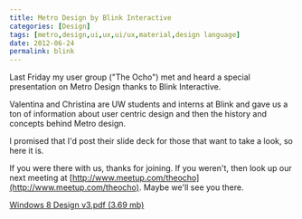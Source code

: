 ```yaml
---
title: Metro Design by Blink Interactive
categories: [Design]
tags: [metro,design,ui,ux,ui/ux,material,design language]
date: 2012-06-24
permalink: blink
---
```


Last Friday my user group ("The Ocho") met and heard a special presentation on Metro Design thanks to Blink Interactive.

Valentina and Christina are UW students and interns at Blink and gave us a ton of information about user centric design and then the history and concepts behind Metro design.

I promised that I&#39;d post their slide deck for those that want to take a look, so here it is.

If you were there with us, thanks for joining. If you weren&#39;t, then look up our next meeting at [http://www.meetup.com/theocho](http://www.meetup.com/theocho). Maybe we&#39;ll see you there.

[Windows 8 Design v3.pdf (3.69 mb)](/bcms-media/Files/Download?id=cac838d0-e200-4053-a613-a35200e0bd61)